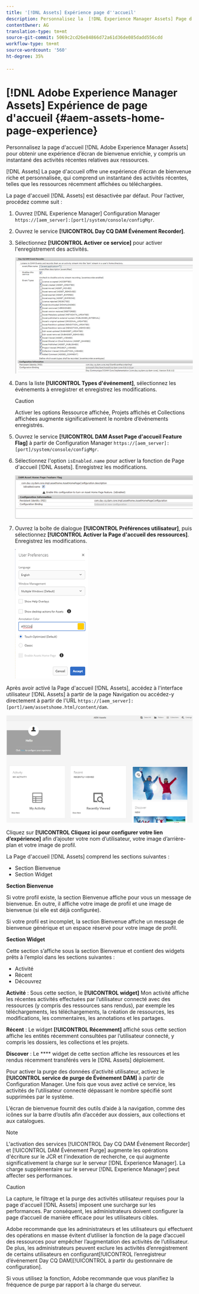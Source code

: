 ```yaml
---
title: '[!DNL Assets] Expérience page d''accueil'
description: Personnalisez la  [!DNL Experience Manager Assets] Page d'accueil pour une expérience d’écran de bienvenue enrichie, y compris un instantané des activités récentes relatives aux ressources.
contentOwner: AG
translation-type: tm+mt
source-git-commit: 5069c2cd26e84866d72a61d36de085dadd556cdd
workflow-type: tm+mt
source-wordcount: '560'
ht-degree: 35%

---
```



# [!DNL Adobe Experience Manager Assets] Expérience de page d&#39;accueil  {#aem-assets-home-page-experience}

Personnalisez la page d&#39;accueil [!DNL Adobe Experience Manager Assets] pour obtenir une expérience d’écran de bienvenue enrichie, y compris un instantané des activités récentes relatives aux ressources.

[!DNL Assets] La page d&#39;accueil offre une expérience d’écran de bienvenue riche et personnalisée, qui comprend un instantané des activités récentes, telles que les ressources récemment affichées ou téléchargées.

La page d&#39;accueil [!DNL Assets] est désactivée par défaut. Pour l’activer, procédez comme suit :

1. Ouvrez [!DNL Experience Manager] Configuration Manager `https://[aem_server]:[port]/system/console/configMgr`.
1. Ouvrez le service **[!UICONTROL Day CQ DAM Événement Recorder]**.
1. Sélectionnez **[!UICONTROL Activer ce service]** pour activer l&#39;enregistrement des activités.

   ![chlimage_1-250](assets/chlimage_1-250.png)

1. Dans la liste **[!UICONTROL Types d&#39;événement]**, sélectionnez les événements à enregistrer et enregistrez les modifications.

   >[!CAUTION]
   >
   >Activer les options Ressource affichée, Projets affichés et Collections affichées augmente significativement le nombre d’événements enregistrés.

1. Ouvrez le service **[!UICONTROL DAM Asset Page d&#39;accueil Feature Flag]** à partir de Configuration Manager `https://[aem_server]:[port]/system/console/configMgr`.
1. Sélectionnez l&#39;option `isEnabled.name` pour activer la fonction de Page d&#39;accueil [!DNL Assets]. Enregistrez les modifications.

   ![chlimage_1-251](assets/chlimage_1-251.png)

1. Ouvrez la boîte de dialogue **[!UICONTROL Préférences utilisateur]**, puis sélectionnez **[!UICONTROL Activer la Page d&#39;accueil des ressources]**. Enregistrez les modifications.

   ![Activer la page d&#39;accueil de ressources dans la boîte de dialogue Préférences utilisateur](assets/Annotation-color.png)

Après avoir activé la Page d&#39;accueil [!DNL Assets], accédez à l&#39;interface utilisateur [!DNL Assets] à partir de la page Navigation ou accédez-y directement à partir de l&#39;URL `https://[aem_server]:[port]/aem/assetshome.html/content/dam`.

![configurer le lien d’expérience dans l’interface utilisateur Ressources](assets/config-experience-link.png)

Cliquez sur **[!UICONTROL Cliquez ici pour configurer votre lien d’expérience]** afin d’ajouter votre nom d’utilisateur, votre image d’arrière-plan et votre image de profil.

La Page d&#39;accueil [!DNL Assets] comprend les sections suivantes :

* Section Bienvenue
* Section Widget

**Section Bienvenue**

Si votre profil existe, la section Bienvenue affiche pour vous un message de bienvenue. En outre, il affiche votre image de profil et une image de bienvenue (si elle est déjà configurée).

Si votre profil est incomplet, la section Bienvenue affiche un message de bienvenue générique et un espace réservé pour votre image de profil.

**Section Widget**

Cette section s’affiche sous la section Bienvenue et contient des widgets prêts à l’emploi dans les sections suivantes :

* Activité
* Récent
* Découvrez

**Activité** : Sous cette section, le  **[!UICONTROL widget]** Mon activité affiche les récentes activités effectuées par l’utilisateur connecté avec des ressources (y compris des ressources sans rendus), par exemple les téléchargements, les téléchargements, la création de ressources, les modifications, les commentaires, les annotations et les partages.

**Récent** : Le widget  **[!UICONTROL Récemment]** affiché sous cette section affiche les entités récemment consultées par l’utilisateur connecté, y compris les dossiers, les collections et les projets.

**Discover** : Le  **** widget de cette section affiche les ressources et les rendus récemment transférés vers le  [!DNL Assets] déploiement.

Pour activer la purge des données d’activité utilisateur, activez le **[!UICONTROL service de purge de Événement DAM]** à partir de Configuration Manager. Une fois que vous avez activé ce service, les activités de l’utilisateur connecté dépassant le nombre spécifié sont supprimées par le système.

L’écran de bienvenue fournit des outils d’aide à la navigation, comme des icônes sur la barre d’outils afin d’accéder aux dossiers, aux collections et aux catalogues.

>[!NOTE]
>
>L&#39;activation des services [!UICONTROL Day CQ DAM Événement Recorder] et [!UICONTROL DAM Événement Purge] augmente les opérations d&#39;écriture sur le JCR et l&#39;indexation de recherche, ce qui augmente significativement la charge sur le serveur [!DNL Experience Manager]. La charge supplémentaire sur le serveur [!DNL Experience Manager] peut affecter ses performances.

>[!CAUTION]
>
>La capture, le filtrage et la purge des activités utilisateur requises pour la page d&#39;accueil [!DNL Assets] imposent une surcharge sur les performances. Par conséquent, les administrateurs doivent configurer la page d’accueil de manière efficace pour les utilisateurs cibles.
>
>Adobe recommande que les administrateurs et les utilisateurs qui effectuent des opérations en masse évitent d’utiliser la fonction de la page d’accueil des ressources pour empêcher l’augmentation des activités de l’utilisateur.  De plus, les administrateurs peuvent exclure les activités d’enregistrement de certains utilisateurs en configurant[!UICONTROL  l’enregistreur d’événement Day CQ DAM][!UICONTROL  à partir du gestionnaire de configuration].
>
>Si vous utilisez la fonction, Adobe recommande que vous planifiez la fréquence de purge par rapport à la charge du serveur.

